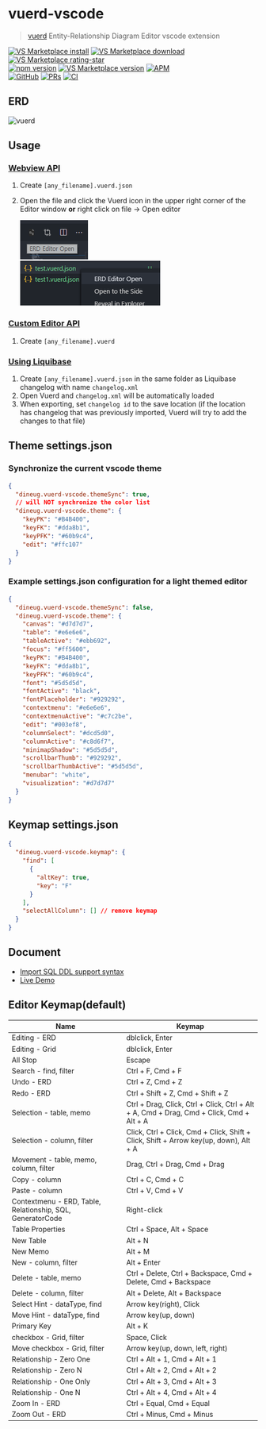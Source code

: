 # vuerd-vscode

> [vuerd](https://github.com/vuerd/vuerd) Entity-Relationship Diagram Editor vscode extension

[![VS Marketplace install](https://vsmarketplacebadge.apphb.com/installs-short/dineug.vuerd-vscode.svg?style=flat-square&color=blue)](https://marketplace.visualstudio.com/items?itemName=dineug.vuerd-vscode)
[![VS Marketplace download](https://vsmarketplacebadge.apphb.com/downloads-short/dineug.vuerd-vscode.svg?style=flat-square&color=blue)](https://marketplace.visualstudio.com/items?itemName=dineug.vuerd-vscode)
[![VS Marketplace rating-star](https://vsmarketplacebadge.apphb.com/rating-star/dineug.vuerd-vscode.svg?style=flat-square&color=blue)](https://marketplace.visualstudio.com/items?itemName=dineug.vuerd-vscode&ssr=false#review-details)  
[![npm version](https://img.shields.io/npm/v/vuerd.svg?style=flat-square&color=blue)](https://www.npmjs.com/package/vuerd) [![VS Marketplace version](https://vsmarketplacebadge.apphb.com/version-short/dineug.vuerd-vscode.svg?style=flat-square&color=blue&logo=visual-studio-code)](https://marketplace.visualstudio.com/items?itemName=dineug.vuerd-vscode) [![APM](https://img.shields.io/apm/v/vuerd-atom?color=blue&style=flat-square&logo=atom)](https://atom.io/packages/vuerd-atom)  
[![GitHub](https://img.shields.io/github/license/vuerd/vuerd?style=flat-square&color=blue)](https://github.com/vuerd/vuerd/blob/master/LICENSE) [![PRs](https://img.shields.io/badge/PRs-welcome-blue?style=flat-square)](https://github.com/vuerd/vuerd/pulls) [![CI](https://img.shields.io/github/workflow/status/vuerd/vuerd/CI?label=CI&logo=github&style=flat-square)](https://github.com/vuerd/vuerd/actions)

## ERD

![vuerd](https://github.com/vuerd/vuerd/blob/master/img/vuerd-erd.gif?raw=true)

## Usage

### [Webview API](https://code.visualstudio.com/api/extension-guides/webview)

1. Create `[any_filename].vuerd.json`
2. Open the file and click the Vuerd icon in the upper right corner of the Editor window **or** right click on file -> Open editor

   ![Image](./img/vuerd-vscode-2.png)  
   ![Image](./img/vuerd-vscode-1.png)

### [Custom Editor API](https://code.visualstudio.com/api/extension-guides/custom-editors)

1. Create `[any_filename].vuerd`

### [Using Liquibase](https://www.liquibase.org/)

1. Create `[any_filename].vuerd.json` in the same folder as Liquibase changelog with name `changelog.xml`
2. Open Vuerd and `changelog.xml` will be automatically loaded
3. When exporting, set `changelog id` to the save location (if the location has changelog that was previously imported, Vuerd will try to add the changes to that file)

## Theme settings.json

### Synchronize the current vscode theme

```json
{
  "dineug.vuerd-vscode.themeSync": true,
  // will NOT synchronize the color list
  "dineug.vuerd-vscode.theme": {
    "keyPK": "#B4B400",
    "keyFK": "#dda8b1",
    "keyPFK": "#60b9c4",
    "edit": "#ffc107"
  }
}
```

### Example settings.json configuration for a light themed editor

```json
{
  "dineug.vuerd-vscode.themeSync": false,
  "dineug.vuerd-vscode.theme": {
    "canvas": "#d7d7d7",
    "table": "#e6e6e6",
    "tableActive": "#ebb692",
    "focus": "#ff5600",
    "keyPK": "#B4B400",
    "keyFK": "#dda8b1",
    "keyPFK": "#60b9c4",
    "font": "#5d5d5d",
    "fontActive": "black",
    "fontPlaceholder": "#929292",
    "contextmenu": "#e6e6e6",
    "contextmenuActive": "#c7c2be",
    "edit": "#003ef8",
    "columnSelect": "#dcd5d0",
    "columnActive": "#c8d6f7",
    "minimapShadow": "#5d5d5d",
    "scrollbarThumb": "#929292",
    "scrollbarThumbActive": "#5d5d5d",
    "menubar": "white",
    "visualization": "#d7d7d7"
  }
}
```

## Keymap settings.json

```json
{
  "dineug.vuerd-vscode.keymap": {
    "find": [
      {
        "altKey": true,
        "key": "F"
      }
    ],
    "selectAllColumn": [] // remove keymap
  }
}
```

## Document

- [Import SQL DDL support syntax](https://github.com/vuerd/vuerd/blob/master/packages/sql-ddl-parser/src/SQL_DDL_Test_Case.md)
- [Live Demo](https://vuerd.github.io/vuerd/iframe.html?id=example-demo--erd-editor&args=&viewMode=story)

## Editor Keymap(default)

| Name                                                       | Keymap                                                                                   |
| ---------------------------------------------------------- | ---------------------------------------------------------------------------------------- |
| Editing - ERD                                              | dblclick, Enter                                                                          |
| Editing - Grid                                             | dblclick, Enter                                                                          |
| All Stop                                                   | Escape                                                                                   |
| Search - find, filter                                      | Ctrl + F, Cmd + F                                                                        |
| Undo - ERD                                                 | Ctrl + Z, Cmd + Z                                                                        |
| Redo - ERD                                                 | Ctrl + Shift + Z, Cmd + Shift + Z                                                        |
| Selection - table, memo                                    | Ctrl + Drag, Click, Ctrl + Click, Ctrl + Alt + A, Cmd + Drag, Cmd + Click, Cmd + Alt + A |
| Selection - column, filter                                 | Click, Ctrl + Click, Cmd + Click, Shift + Click, Shift + Arrow key(up, down), Alt + A    |
| Movement - table, memo, column, filter                     | Drag, Ctrl + Drag, Cmd + Drag                                                            |
| Copy - column                                              | Ctrl + C, Cmd + C                                                                        |
| Paste - column                                             | Ctrl + V, Cmd + V                                                                        |
| Contextmenu - ERD, Table, Relationship, SQL, GeneratorCode | Right-click                                                                              |
| Table Properties                                           | Ctrl + Space, Alt + Space                                                                |
| New Table                                                  | Alt + N                                                                                  |
| New Memo                                                   | Alt + M                                                                                  |
| New - column, filter                                       | Alt + Enter                                                                              |
| Delete - table, memo                                       | Ctrl + Delete, Ctrl + Backspace, Cmd + Delete, Cmd + Backspace                           |
| Delete - column, filter                                    | Alt + Delete, Alt + Backspace                                                            |
| Select Hint - dataType, find                               | Arrow key(right), Click                                                                  |
| Move Hint - dataType, find                                 | Arrow key(up, down)                                                                      |
| Primary Key                                                | Alt + K                                                                                  |
| checkbox - Grid, filter                                    | Space, Click                                                                             |
| Move checkbox - Grid, filter                               | Arrow key(up, down, left, right)                                                         |
| Relationship - Zero One                                    | Ctrl + Alt + 1, Cmd + Alt + 1                                                            |
| Relationship - Zero N                                      | Ctrl + Alt + 2, Cmd + Alt + 2                                                            |
| Relationship - One Only                                    | Ctrl + Alt + 3, Cmd + Alt + 3                                                            |
| Relationship - One N                                       | Ctrl + Alt + 4, Cmd + Alt + 4                                                            |
| Zoom In - ERD                                              | Ctrl + Equal, Cmd + Equal                                                                |
| Zoom Out - ERD                                             | Ctrl + Minus, Cmd + Minus                                                                |
